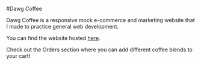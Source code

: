 #Dawg Coffee

Dawg Coffee is a responsive mock e-commerce and marketing website that I made to practice general web development.

You can find the website hosted [here](http://students.washington.edu/kaiyosh/info343/challenges/dawg-coffee/).

Check out the Orders section where you can add different coffee blends to your cart!
